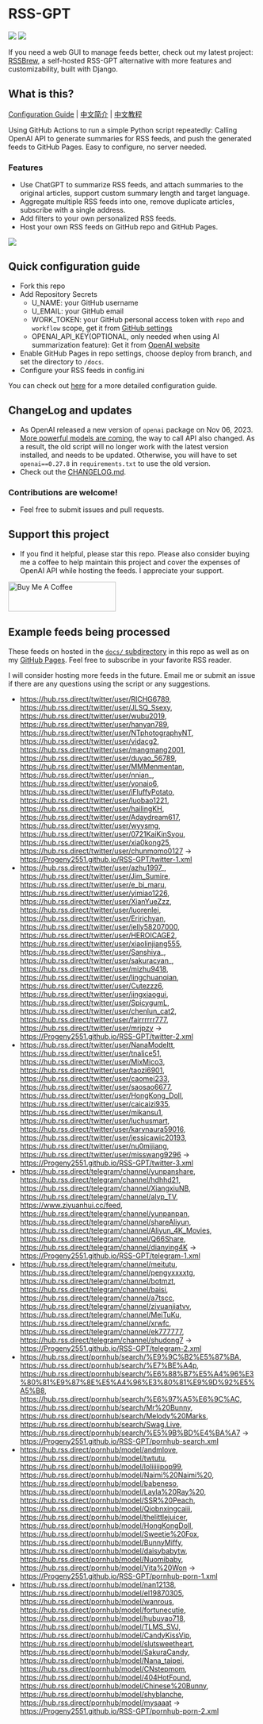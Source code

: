 # RSS-GPT

[![](https://img.shields.io/github/last-commit/yinan-c/RSS-GPT/main?label=feeds%20refreshed)](https://yinan-c.github.io/RSS-GPT/)
[![](https://img.shields.io/github/license/yinan-c/RSS-GPT)](https://github.com/yinan-c/RSS-GPT/blob/master/LICENSE)

If you need a web GUI to manage feeds better, check out my latest project: [RSSBrew](https://github.com/yinan-c/RSSBrew), a self-hosted RSS-GPT alternative with more features and customizability, built with Django.

## What is this?

[Configuration Guide](https://yinan-c.github.io/rss-gpt-manual-en.html) | [中文简介](README-zh.md) | [中文教程](https://yinan-c.github.io/rss-gpt-manual-zh.html)

Using GitHub Actions to run a simple Python script repeatedly: Calling OpenAI API to generate summaries for RSS feeds, and push the generated feeds to GitHub Pages. Easy to configure, no server needed.

### Features

- Use ChatGPT to summarize RSS feeds, and attach summaries to the original articles, support custom summary length and target language.
- Aggregate multiple RSS feeds into one, remove duplicate articles, subscribe with a single address.
- Add filters to your own personalized RSS feeds.
- Host your own RSS feeds on GitHub repo and GitHub Pages.

![](https://i.imgur.com/7darABv.jpg)

## Quick configuration guide

- Fork this repo
- Add Repository Secrets
    - U_NAME: your GitHub username
    - U_EMAIL: your GitHub email
    - WORK_TOKEN: your GitHub personal access token with `repo` and `workflow` scope, get it from [GitHub settings](https://github.com/settings/tokens/new)
    - OPENAI_API_KEY(OPTIONAL, only needed when using AI summarization feature): Get it from [OpenAI website](https://platform.openai.com/account/api-keys)
- Enable GitHub Pages in repo settings, choose deploy from branch, and set the directory to `/docs`.
- Configure your RSS feeds in config.ini

You can check out [here](https://yinan-c.github.io/rss-gpt-manual-en.html) for a more detailed configuration guide.

## ChangeLog and updates

- As OpenAI released a new version of `openai` package on Nov 06, 2023.  [More powerful models are coming](https://openai.com/blog/new-models-and-developer-products-announced-at-devday), the way to call API also changed. As a result, the old script will no longer work with the latest version installed, and needs to be updated. Otherwise, you will have to set `openai==0.27.8` in `requirements.txt` to use the old version.
- Check out the [CHANGELOG.md](CHANGELOG.md).

### Contributions are welcome!

- Feel free to submit issues and pull requests.

## Support this project

- If you find it helpful, please star this repo. Please also consider buying me a coffee to help maintain this project and cover the expenses of OpenAI API while hosting the feeds. I appreciate your support.

<a href="https://www.buymeacoffee.com/yinan" target="_blank"><img src="https://cdn.buymeacoffee.com/buttons/v2/default-yellow.png" alt="Buy Me A Coffee" style="height: 60px !important;width: 217px !important;" ></a>

## Example feeds being processed

These feeds on hosted in the [`docs/` subdirectory](https://github.com/yinan-c/RSS-GPT/tree/main/docs) in this repo as well as on my [GitHub Pages](https://yinan-c.github.io/RSS-GPT/). Feel free to subscribe in your favorite RSS reader.

I will consider hosting more feeds in the future. Email me or submit an issue if there are any questions using the script or any suggestions.

- https://hub.rss.direct/twitter/user/RICHG6789, https://hub.rss.direct/twitter/user/JLSQ_Ssexy, https://hub.rss.direct/twitter/user/wubu2019, https://hub.rss.direct/twitter/user/hanyan789, https://hub.rss.direct/twitter/user/NTphotographyNT, https://hub.rss.direct/twitter/user/vidacg2, https://hub.rss.direct/twitter/user/mangmang2001, https://hub.rss.direct/twitter/user/duyao_56789, https://hub.rss.direct/twitter/user/MMMenmentan, https://hub.rss.direct/twitter/user/nnian_, https://hub.rss.direct/twitter/user/yonaio6, https://hub.rss.direct/twitter/user/iFluffyPotato, https://hub.rss.direct/twitter/user/luobao1221, https://hub.rss.direct/twitter/user/hailingKH, https://hub.rss.direct/twitter/user/Adaydream617, https://hub.rss.direct/twitter/user/wyysmg, https://hub.rss.direct/twitter/user/0721KaiKinSyou, https://hub.rss.direct/twitter/user/xia0kong25, https://hub.rss.direct/twitter/user/chunmomo0127 -> https://Progeny2551.github.io/RSS-GPT/twitter-1.xml
- https://hub.rss.direct/twitter/user/azhu1997_, https://hub.rss.direct/twitter/user/Jim_Sumire, https://hub.rss.direct/twitter/user/e_bi_maru, https://hub.rss.direct/twitter/user/yimiao1226, https://hub.rss.direct/twitter/user/XianYueZzz, https://hub.rss.direct/twitter/user/luorenlei, https://hub.rss.direct/twitter/user/Eririchyan, https://hub.rss.direct/twitter/user/jelly58207000, https://hub.rss.direct/twitter/user/HEROICAGE2, https://hub.rss.direct/twitter/user/xiaolinjiang555, https://hub.rss.direct/twitter/user/Sanshiya_, https://hub.rss.direct/twitter/user/sakuracyan_, https://hub.rss.direct/twitter/user/mizhu9418, https://hub.rss.direct/twitter/user/lingchuanqian, https://hub.rss.direct/twitter/user/Cutezzz6, https://hub.rss.direct/twitter/user/jingxiaogui, https://hub.rss.direct/twitter/user/SpicygumL, https://hub.rss.direct/twitter/user/chenlun_cat2, https://hub.rss.direct/twitter/user/fairrrrrr777, https://hub.rss.direct/twitter/user/mrjpzy -> https://Progeny2551.github.io/RSS-GPT/twitter-2.xml
- https://hub.rss.direct/twitter/user/NanaModeltt, https://hub.rss.direct/twitter/user/tnalice51, https://hub.rss.direct/twitter/user/MixMico3, https://hub.rss.direct/twitter/user/taozi6901, https://hub.rss.direct/twitter/user/caomei233, https://hub.rss.direct/twitter/user/saosao6677, https://hub.rss.direct/twitter/user/HongKong_Doll, https://hub.rss.direct/twitter/user/caicaizi935, https://hub.rss.direct/twitter/user/mikansu1, https://hub.rss.direct/twitter/user/luchusmart, https://hub.rss.direct/twitter/user/karynaura59016, https://hub.rss.direct/twitter/user/jessicawic20193, https://hub.rss.direct/twitter/user/nu0mijiang, https://hub.rss.direct/twitter/user/misswang9296 -> https://Progeny2551.github.io/RSS-GPT/twitter-3.xml
- https://hub.rss.direct/telegram/channel/yunpanshare, https://hub.rss.direct/telegram/channel/hdhhd21, https://hub.rss.direct/telegram/channel/XiangxiuNB, https://hub.rss.direct/telegram/channel/alyp_TV, https://www.ziyuanhui.cc/feed, https://hub.rss.direct/telegram/channel/yunpanpan, https://hub.rss.direct/telegram/channel/shareAliyun, https://hub.rss.direct/telegram/channel/Aliyun_4K_Movies, https://hub.rss.direct/telegram/channel/Q66Share, https://hub.rss.direct/telegram/channel/dianying4K -> https://Progeny2551.github.io/RSS-GPT/telegram-1.xml
- https://hub.rss.direct/telegram/channel/meitutu, https://hub.rss.direct/telegram/channel/pengyxxxxtg, https://hub.rss.direct/telegram/channel/botmzt, https://hub.rss.direct/telegram/channel/baisi, https://hub.rss.direct/telegram/channel/a7tscc, https://hub.rss.direct/telegram/channel/ziyuanjiatvv, https://hub.rss.direct/telegram/channel/MeiTuKu, https://hub.rss.direct/telegram/channel/xrwfc, https://hub.rss.direct/telegram/channel/ek777777, https://hub.rss.direct/telegram/channel/shudong7 -> https://Progeny2551.github.io/RSS-GPT/telegram-2.xml
- https://hub.rss.direct/pornhub/search/%E9%9C%B2%E5%87%BA, https://hub.rss.direct/pornhub/search/%E7%BE%A4p, https://hub.rss.direct/pornhub/search/%E6%88%B7%E5%A4%96%E3%80%81%E9%87%8E%E5%A4%96%E3%80%81%E9%9D%92%E5%A5%B8, https://hub.rss.direct/pornhub/search/%E6%97%A5%E6%9C%AC, https://hub.rss.direct/pornhub/search/Mr%20Bunny, https://hub.rss.direct/pornhub/search/Melody%20Marks, https://hub.rss.direct/pornhub/search/Swag.Live, https://hub.rss.direct/pornhub/search/%E5%9B%BD%E4%BA%A7 -> https://Progeny2551.github.io/RSS-GPT/pornhub-search.xml
- https://hub.rss.direct/pornhub/model/andmlove, https://hub.rss.direct/pornhub/model/twtutu, https://hub.rss.direct/pornhub/model/loliiiiipop99, https://hub.rss.direct/pornhub/model/Naimi%20Naimi%20, https://hub.rss.direct/pornhub/model/babeneso, https://hub.rss.direct/pornhub/model/Layla%20Ray%20, https://hub.rss.direct/pornhub/model/SSR%20Peach, https://hub.rss.direct/pornhub/model/Qiobnxingcaiii, https://hub.rss.direct/pornhub/model/thelittlejuicer, https://hub.rss.direct/pornhub/model/HongKongDoll, https://hub.rss.direct/pornhub/model/Sweetie%20Fox, https://hub.rss.direct/pornhub/model/BunnyMiffy, https://hub.rss.direct/pornhub/model/daisybabytw, https://hub.rss.direct/pornhub/model/Nuomibaby, https://hub.rss.direct/pornhub/model/Vita%20Won -> https://Progeny2551.github.io/RSS-GPT/pornhub-porn-1.xml
- https://hub.rss.direct/pornhub/model/nan12138, https://hub.rss.direct/pornhub/model/el19870305, https://hub.rss.direct/pornhub/model/wanrous, https://hub.rss.direct/pornhub/model/fortunecutie, https://hub.rss.direct/pornhub/model/hubuyao718, https://hub.rss.direct/pornhub/model/TLMS_SVJ, https://hub.rss.direct/pornhub/model/CandyKissVip, https://hub.rss.direct/pornhub/model/slutsweetheart, https://hub.rss.direct/pornhub/model/SakuraCandy, https://hub.rss.direct/pornhub/model/Nana_taipei, https://hub.rss.direct/pornhub/model/CNstepmom, https://hub.rss.direct/pornhub/model/404HotFound, https://hub.rss.direct/pornhub/model/Chinese%20Bunny, https://hub.rss.direct/pornhub/model/shyblanche, https://hub.rss.direct/pornhub/model/mysaaat -> https://Progeny2551.github.io/RSS-GPT/pornhub-porn-2.xml
